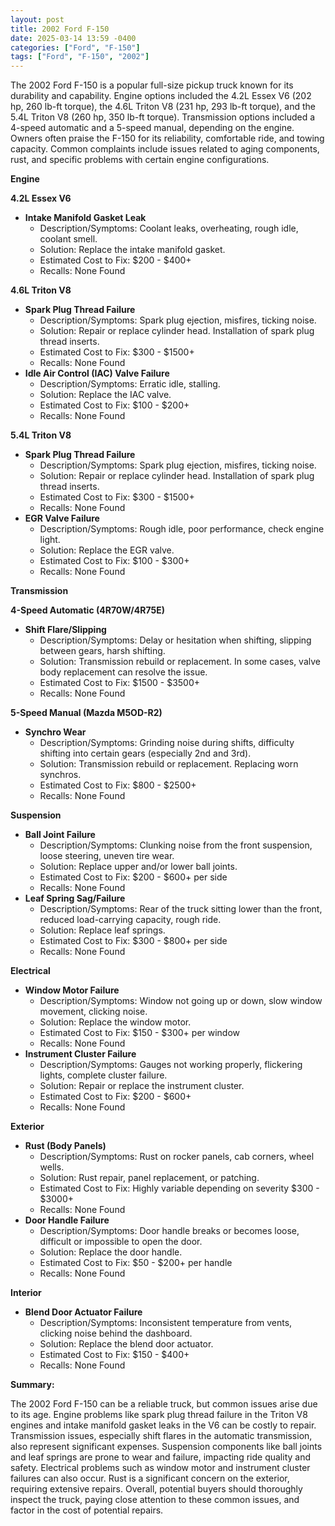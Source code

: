 ```yaml
---
layout: post
title: 2002 Ford F-150
date: 2025-03-14 13:59 -0400
categories: ["Ford", "F-150"]
tags: ["Ford", "F-150", "2002"]
---
```

The 2002 Ford F-150 is a popular full-size pickup truck known for its durability and capability. Engine options included the 4.2L Essex V6 (202 hp, 260 lb-ft torque), the 4.6L Triton V8 (231 hp, 293 lb-ft torque), and the 5.4L Triton V8 (260 hp, 350 lb-ft torque). Transmission options included a 4-speed automatic and a 5-speed manual, depending on the engine. Owners often praise the F-150 for its reliability, comfortable ride, and towing capacity. Common complaints include issues related to aging components, rust, and specific problems with certain engine configurations.

**Engine**

**4.2L Essex V6**

*   **Intake Manifold Gasket Leak**
    *   Description/Symptoms: Coolant leaks, overheating, rough idle, coolant smell.
    *   Solution: Replace the intake manifold gasket.
    *   Estimated Cost to Fix: $200 - $400+
    *   Recalls: None Found

**4.6L Triton V8**

*   **Spark Plug Thread Failure**
    *   Description/Symptoms: Spark plug ejection, misfires, ticking noise.
    *   Solution: Repair or replace cylinder head. Installation of spark plug thread inserts.
    *   Estimated Cost to Fix: $300 - $1500+
    *   Recalls: None Found
*   **Idle Air Control (IAC) Valve Failure**
    *   Description/Symptoms: Erratic idle, stalling.
    *   Solution: Replace the IAC valve.
    *   Estimated Cost to Fix: $100 - $200+
    *   Recalls: None Found

**5.4L Triton V8**

*   **Spark Plug Thread Failure**
    *   Description/Symptoms: Spark plug ejection, misfires, ticking noise.
    *   Solution: Repair or replace cylinder head. Installation of spark plug thread inserts.
    *   Estimated Cost to Fix: $300 - $1500+
    *   Recalls: None Found
*   **EGR Valve Failure**
    *   Description/Symptoms: Rough idle, poor performance, check engine light.
    *   Solution: Replace the EGR valve.
    *   Estimated Cost to Fix: $100 - $300+
    *   Recalls: None Found

**Transmission**

**4-Speed Automatic (4R70W/4R75E)**

*   **Shift Flare/Slipping**
    *   Description/Symptoms: Delay or hesitation when shifting, slipping between gears, harsh shifting.
    *   Solution: Transmission rebuild or replacement. In some cases, valve body replacement can resolve the issue.
    *   Estimated Cost to Fix: $1500 - $3500+
    *   Recalls: None Found

**5-Speed Manual (Mazda M5OD-R2)**

*   **Synchro Wear**
    *   Description/Symptoms: Grinding noise during shifts, difficulty shifting into certain gears (especially 2nd and 3rd).
    *   Solution: Transmission rebuild or replacement. Replacing worn synchros.
    *   Estimated Cost to Fix: $800 - $2500+
    *   Recalls: None Found

**Suspension**

*   **Ball Joint Failure**
    *   Description/Symptoms: Clunking noise from the front suspension, loose steering, uneven tire wear.
    *   Solution: Replace upper and/or lower ball joints.
    *   Estimated Cost to Fix: $200 - $600+ per side
    *   Recalls: None Found
*   **Leaf Spring Sag/Failure**
    *   Description/Symptoms: Rear of the truck sitting lower than the front, reduced load-carrying capacity, rough ride.
    *   Solution: Replace leaf springs.
    *   Estimated Cost to Fix: $300 - $800+ per side
    *   Recalls: None Found

**Electrical**

*   **Window Motor Failure**
    *   Description/Symptoms: Window not going up or down, slow window movement, clicking noise.
    *   Solution: Replace the window motor.
    *   Estimated Cost to Fix: $150 - $300+ per window
    *   Recalls: None Found
*   **Instrument Cluster Failure**
    *   Description/Symptoms: Gauges not working properly, flickering lights, complete cluster failure.
    *   Solution: Repair or replace the instrument cluster.
    *   Estimated Cost to Fix: $200 - $600+
    *   Recalls: None Found

**Exterior**

*   **Rust (Body Panels)**
    *   Description/Symptoms: Rust on rocker panels, cab corners, wheel wells.
    *   Solution: Rust repair, panel replacement, or patching.
    *   Estimated Cost to Fix: Highly variable depending on severity $300 - $3000+
    *   Recalls: None Found
*   **Door Handle Failure**
    *   Description/Symptoms: Door handle breaks or becomes loose, difficult or impossible to open the door.
    *   Solution: Replace the door handle.
    *   Estimated Cost to Fix: $50 - $200+ per handle
    *   Recalls: None Found

**Interior**

*   **Blend Door Actuator Failure**
    *   Description/Symptoms: Inconsistent temperature from vents, clicking noise behind the dashboard.
    *   Solution: Replace the blend door actuator.
    *   Estimated Cost to Fix: $150 - $400+
    *   Recalls: None Found

**Summary:**

The 2002 Ford F-150 can be a reliable truck, but common issues arise due to its age. Engine problems like spark plug thread failure in the Triton V8 engines and intake manifold gasket leaks in the V6 can be costly to repair. Transmission issues, especially shift flares in the automatic transmission, also represent significant expenses. Suspension components like ball joints and leaf springs are prone to wear and failure, impacting ride quality and safety. Electrical problems such as window motor and instrument cluster failures can also occur. Rust is a significant concern on the exterior, requiring extensive repairs. Overall, potential buyers should thoroughly inspect the truck, paying close attention to these common issues, and factor in the cost of potential repairs.


